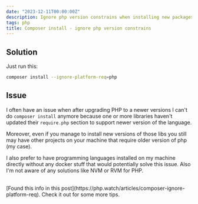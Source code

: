 ```yaml
---
date: "2023-12-11T00:00:00Z"
description: Ignore php version constrains when installing new packages
tags: php
title: Composer install - ignore php version constrains
---
```


## Solution

Just run this:
```bash
composer install --ignore-platform-req=php
```

## Issue

I often have an issue when after upgrading PHP to a newer versions I can't do `composer install`
anymore because one or more libraries haven't updated their `require.php` section to support
newer version of the language.

Moreover, even if you manage to install new versions of those libs you still may have other
projects on your machine that require older version of php (my case).

I also prefer to have programming languages installed on my machine directly without any docker stuff that would potentially solve this issue. Also I'm not aware of any solutions like NVM or RVM for PHP.

<br>
[Found this info in this post](https://php.watch/articles/composer-ignore-platform-req). Check it out for some more tips.
